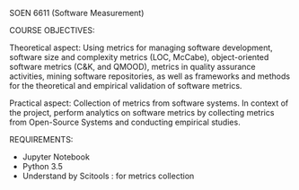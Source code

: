 SOEN 6611 (Software Measurement)

COURSE OBJECTIVES:

Theoretical aspect:
Using metrics for managing software development, software size and complexity metrics (LOC, McCabe), 
object-oriented software metrics (C&K, and QMOOD), metrics in quality assurance activities, 
mining software repositories, as well as frameworks and methods for the theoretical and empirical 
validation of software metrics.

Practical aspect:
Collection of metrics from software systems. In context of the project, perform analytics on software 
metrics by collecting metrics from Open-Source Systems and conducting empirical studies.








REQUIREMENTS:

- Jupyter Notebook
- Python 3.5
- Understand by Scitools : for metrics collection

